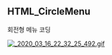 ## HTML_CircleMenu

회전형 메뉴 코딩

<a href="https://gifyu.com/image/I59s"><img src="https://s5.gifyu.com/images/_2020_03_16_22_32_25_492.th.gif" alt="_2020_03_16_22_32_25_492.gif" border="0" /></a>
